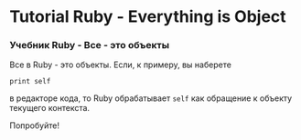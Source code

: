 # Tutorial Ruby - Everything is Object

### Учебник Ruby - Все - это объекты

Все в Ruby - это объекты. Если, к примеру, вы наберете 

`print self`

в редакторе кода, то Ruby обрабатывает `self` как обращение к объекту текущего контекста.

Попробуйте!